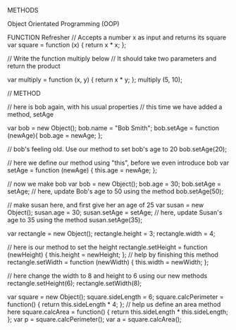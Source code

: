 METHODS

Object Orientated Programming (OOP)

FUNCTION Refresher
// Accepts a number x as input and returns its square
var square = function (x) {
  return x * x;
};

// Write the function multiply below
// It should take two parameters and return the product

var multiply = function (x, y) {
    return x * y;
};
multiply (5, 10);


// METHOD

// here is bob again, with his usual properties
// this time we have added a method, setAge

var bob = new Object();
  bob.name = "Bob Smith";
  bob.setAge = function (newAge){
    bob.age = newAge;
    };

// bob's feeling old.  Use our method to set bob's age to 20
  bob.setAge(20);



// here we define our method using "this", before we even introduce bob
var setAge = function (newAge) {
  this.age = newAge;
};

// now we make bob
var bob = new Object();
bob.age = 30;
bob.setAge = setAge;
// here, update Bob's age to 50 using the method
bob.setAge(50);

// make susan here, and first give her an age of 25
var susan = new Object();
susan.age = 30;
susan.setAge = setAge;
// here, update Susan's age to 35 using the method
susan.setAge(35);



var rectangle = new Object();
  rectangle.height = 3;
  rectangle.width = 4;

// here is our method to set the height
rectangle.setHeight = function (newHeight) {
  this.height = newHeight;
};
// help by finishing this method
rectangle.setWidth = function (newWidth) {
   this.width = newWidth;
};

// here change the width to 8 and height to 6 using our new methods
rectangle.setHeight(6);
rectangle.setWidth(8);


var square = new Object();
square.sideLength = 6;
square.calcPerimeter = function() {
  return this.sideLength * 4;
};
// help us define an area method here
square.calcArea = function() {
    return this.sideLength * this.sideLength;
};
var p = square.calcPerimeter();
var a = square.calcArea();
